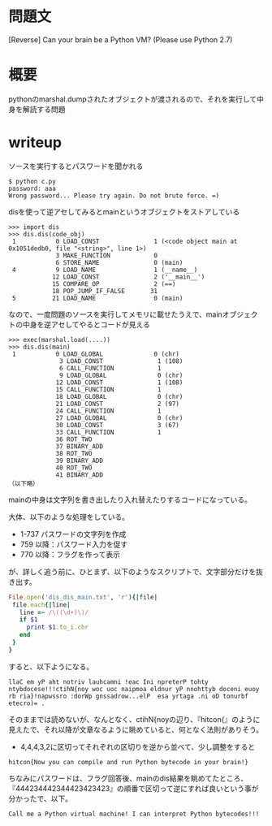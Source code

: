 # 問題文

[Reverse]
Can your brain be a Python VM? (Please use Python 2.7)

# 概要

pythonのmarshal.dumpされたオブジェクトが渡されるので、それを実行して中身を解読する問題

# writeup

ソースを実行するとパスワードを聞かれる

```
$ python c.py  
password: aaa
Wrong password... Please try again. Do not brute force. =)
```

disを使って逆アセしてみるとmainというオブジェクトをストアしている

```
>>> import dis
>>> dis.dis(code_obj)
 1           0 LOAD_CONST               1 (<code object main at 0x1051dedb0, file "<string>", line 1>)
             3 MAKE_FUNCTION            0
             6 STORE_NAME               0 (main)
 4           9 LOAD_NAME                1 (__name__)
            12 LOAD_CONST               2 ('__main__')
            15 COMPARE_OP               2 (==)
            18 POP_JUMP_IF_FALSE       31
 5          21 LOAD_NAME                0 (main)
 ```

なので、一度問題のソースを実行してメモリに載せたうえで、mainオブジェクトの中身を逆アセしてやるとコードが見える
```
>>> exec(marshal.load(....))
>>> dis.dis(main)
 1           0 LOAD_GLOBAL              0 (chr)
              3 LOAD_CONST               1 (108)
              6 CALL_FUNCTION            1
              9 LOAD_GLOBAL              0 (chr)
             12 LOAD_CONST               1 (108)
             15 CALL_FUNCTION            1
             18 LOAD_GLOBAL              0 (chr)
             21 LOAD_CONST               2 (97)
             24 CALL_FUNCTION            1
             27 LOAD_GLOBAL              0 (chr)
             30 LOAD_CONST               3 (67)
             33 CALL_FUNCTION            1
             36 ROT_TWO             
             37 BINARY_ADD          
             38 ROT_TWO             
             39 BINARY_ADD          
             40 ROT_TWO             
             41 BINARY_ADD          
（以下略）
```

mainの中身は文字列を書き出したり入れ替えたりするコードになっている。

大体、以下のような処理をしている。

* 1-737 パスワードの文字列を作成
* 759 以降：パスワード入力を促す
* 770 以降：フラグを作って表示

が、詳しく追う前に、ひとまず、以下のようなスクリプトで、文字部分だけを抜き出す。

```rb
File.open('dis_dis_main.txt', 'r'){|file|
 file.each{|line|
   line =~ /\((\d+)\)/
   if $1
     print $1.to_i.chr
   end
 }
}
```

すると、以下ようになる。

```
llaC em yP aht notriv lauhcamni !eac Ini npreterP tohty ntybdocese!!!ctihN{noy woc uoc naipmoa eldnur yP nnohttyb doceni euoy rb ria}!napwssro :dorWp gnssadrow...elP  esa yrtaga .ni oD tonurbf etecro)= .
```

そのままでは読めないが、なんとなく、ctihN{noyの辺り、『hitcon{』のように見えたで、それ以降が文章なるように眺めていると、何となく法則がありそう。

* 4,4,4,3,2に区切ってそれぞれの区切りを逆から並べて、少し調整をすると

```
hitcon{Now you can compile and run Python bytecode in your brain!}
```

ちなみにパスワードは、フラグ回答後、mainのdis結果を眺めてたところ、『444234442344423423423』の順番で区切って逆にすれば良いという事が分かったで、以下。

```
Call me a Python virtual machine! I can interpret Python bytecodes!!!
```
